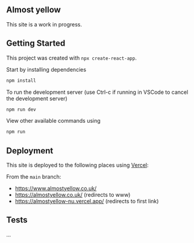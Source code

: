 ## Almost yellow

This site is a work in progress.

## Getting Started

This project was created with `npx create-react-app`.

Start by installing dependencies

```bash
npm install
```

To run the development server (use Ctrl-c if running in VSCode to cancel the development server)

```bash
npm run dev
```

View other available commands using

```bash
npm run
```

## Deployment

This site is deployed to the following places using [Vercel](https://vercel.com/):

From the `main` branch:
* https://www.almostyellow.co.uk/
* https://almostyellow.co.uk/ (redirects to www)
* https://almostyellow-nu.vercel.app/ (redirects to first link)


## Tests

...